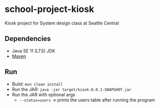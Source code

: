 # school-project-kiosk
Kiosk project for System design class at Seattle Central

Dependencies
----
- Java SE 11 (LTS) JDK
- [Maven](https://maven.apache.org/install.html)

Run
----
- Build: 
`mvn clean install`
- Run the JAR: 
`java -jar target/kiosk-0.0.1-SNAPSHOT.jar`
- Run the JAR with optional args
  - `--status=users` -> prints the users table after running the program

